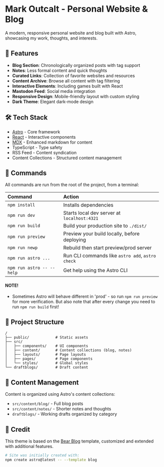 # Mark Outcalt - Personal Website & Blog

A modern, responsive personal website and blog built with Astro, showcasing my work, thoughts, and interests.

## 🌟 Features

- **Blog Section**: Chronologically organized posts with tag support
- **Notes**: Less formal content and quick thoughts
- **Curated Links**: Collection of favorite websites and resources
- **Content Archive**: Browse all content with tag filtering
- **Interactive Elements**: Including games built with React
- **Mastodon Feed**: Social media integration
- **Responsive Design**: Mobile-friendly layout with custom styling
- **Dark Theme**: Elegant dark-mode design

## 🛠️ Tech Stack

- [Astro](https://astro.build) - Core framework
- [React](https://reactjs.org) - Interactive components
- [MDX](https://mdxjs.com) - Enhanced markdown for content
- TypeScript - Type safety
- RSS Feed - Content syndication
- Content Collections - Structured content management

## 🧞 Commands

All commands are run from the root of the project, from a terminal:

| Command                   | Action                                           |
| :------------------------ | :----------------------------------------------- |
| `npm install`             | Installs dependencies                            |
| `npm run dev`             | Starts local dev server at `localhost:4321`      |
| `npm run build`           | Build your production site to `./dist/`          |
| `npm run preview`         | Preview your build locally, before deploying     |
| `npm run newp`            | Rebuild then start preview/prod server           |
| `npm run astro ...`       | Run CLI commands like `astro add`, `astro check` |
| `npm run astro -- --help` | Get help using the Astro CLI                     |


#### NOTE!
* Sometimes Astro will behave different in 'prod' - so run `npm run preview` for more verification.  But also note that after every change you need to run `npm run build` first!


## 📂 Project Structure

```
/
├── public/            # Static assets
├── src/
│   ├── components/    # UI components
│   ├── content/       # Content collections (blog, notes)
│   ├── layouts/       # Page layouts
│   ├── pages/         # Page components
│   └── styles/        # Global styles
└── draftblogs/        # Draft content
```

## 📝 Content Management

Content is organized using Astro's content collections:
- `src/content/blog/` - Full blog posts
- `src/content/notes/` - Shorter notes and thoughts
- `draftblogs/` - Working drafts organized by category

## 🙏 Credit

This theme is based on the [Bear Blog](https://github.com/HermanMartinus/bearblog/) template, customized and extended with additional features.

```sh
# Site was initially created with:
npm create astro@latest -- --template blog
```